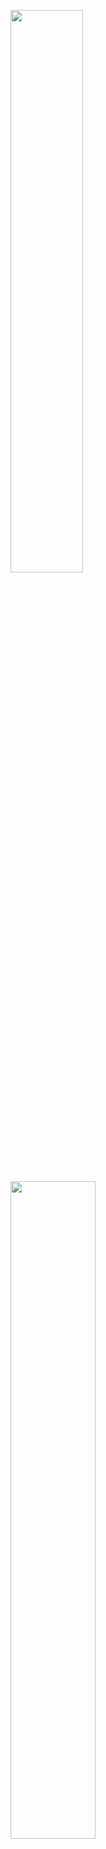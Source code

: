 <img width="48.05%" src="https://github-readme-stats.vercel.app/api/top-langs/?username=fnzainal&theme=default&layout=compact" /> <img width="51.95%" src="https://github-readme-stats.vercel.app/api?username=fnzainal&&show_icons=true&theme=default" />

